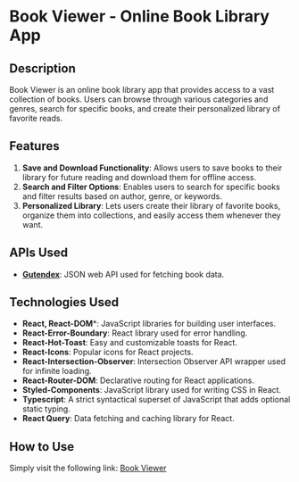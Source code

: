 # Book Viewer - Online Book Library App

## Description

Book Viewer is an online book library app that provides access to a vast collection of books. Users can browse through various categories and genres, search for specific books, and create their personalized library of favorite reads.

## Features

1. **Save and Download Functionality**: Allows users to save books to their library for future reading and download them for offline access.
2. **Search and Filter Options**: Enables users to search for specific books and filter results based on author, genre, or keywords.
3. **Personalized Library**: Lets users create their library of favorite books, organize them into collections, and easily access them whenever they want.

## APIs Used

- **[Gutendex](https://gutendex.com/)**: JSON web API used for fetching book data.

## Technologies Used

- **React, React-DOM***: JavaScript libraries for building user interfaces.
- **React-Error-Boundary**: React library used for error handling.
- **React-Hot-Toast**: Easy and customizable toasts for React.
- **React-Icons**: Popular icons for React projects.
- **React-Intersection-Observer**: Intersection Observer API wrapper used for infinite loading.
- **React-Router-DOM**: Declarative routing for React applications.
- **Styled-Components**: JavaScript library used for writing CSS in React.
- **Typescript**: A strict syntactical superset of JavaScript that adds optional static typing.
- **React Query**: Data fetching and caching library for React.

## How to Use

Simply visit the following link: [Book Viewer](domen-merhar-book-viewer.netlify.app)
